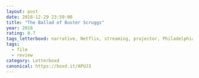 ```yaml
---
layout: post 
date: 2018-12-29 23:59:00
title: "The Ballad of Buster Scruggs"
year: 2018
rating: 0.7
tags_letterboxd: narrative, Netflix, streaming, projector, Philadelphia, Leah
tags:
  - film
  - review
category: Letterboxd
canonical: https://boxd.it/APUJ3
---
```

